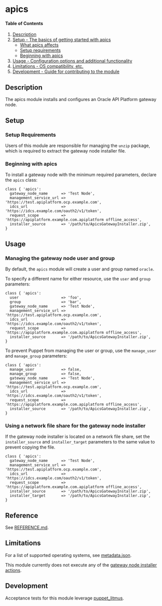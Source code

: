 # apics

#### Table of Contents

1. [Description](#description)
2. [Setup - The basics of getting started with apics](#setup)
    * [What apics affects](#what-apics-affects)
    * [Setup requirements](#setup-requirements)
    * [Beginning with apics](#beginning-with-apics)
3. [Usage - Configuration options and additional functionality](#usage)
4. [Limitations - OS compatibility, etc.](#limitations)
5. [Development - Guide for contributing to the module](#development)

## Description

The apics module installs and configures an Oracle API Platform gateway node.

## Setup

### Setup Requirements

Users of this module are responsible for managing the `unzip` package, which is required to extract the gateway node installer file.

### Beginning with apics

To install a gateway node with the minimum required parameters, declare the `apics` class:

```puppet
class { 'apics':
  gateway_node_name      => 'Test Node',
  management_service_url => 'https://test.apiplatform.ocp.example.com',
  idcs_url               => 'https://idcs.example.com/oauth2/v1/token',
  request_scope          => 'https://apiplatform.example.com.apiplatform offline_access',
  installer_source       => '/path/to/ApicsGatewayInstaller.zip',
}
```

## Usage

### Managing the gateway node user and group

By default, the `apics` module will create a user and group named `oracle`.

To specify a different name for either resource, use the `user` and `group` parameters:

```puppet
class { 'apics':
  user                   => 'foo',
  group                  => 'bar',
  gateway_node_name      => 'Test Node',
  management_service_url => 'https://test.apiplatform.ocp.example.com',
  idcs_url               => 'https://idcs.example.com/oauth2/v1/token',
  request_scope          => 'https://apiplatform.example.com.apiplatform offline_access',
  installer_source       => '/path/to/ApicsGatewayInstaller.zip',
}
```

To prevent Puppet from managing the user or group, use the `manage_user` and `manage_group` parameters:

```puppet
class { 'apics':
  manage_user            => false,
  manage_group           => false,
  gateway_node_name      => 'Test Node',
  management_service_url => 'https://test.apiplatform.ocp.example.com',
  idcs_url               => 'https://idcs.example.com/oauth2/v1/token',
  request_scope          => 'https://apiplatform.example.com.apiplatform offline_access',
  installer_source       => '/path/to/ApicsGatewayInstaller.zip',
}
```

### Using a network file share for the gateway node installer

If the gateway node installer is located on a network file share, set the `installer_source` and `installer_target`
parameters to the same value to prevent copying the file.

```puppet
class { 'apics':
  gateway_node_name      => 'Test Node',
  management_service_url => 'https://test.apiplatform.ocp.example.com',
  idcs_url               => 'https://idcs.example.com/oauth2/v1/token',
  request_scope          => 'https://apiplatform.example.com.apiplatform offline_access',
  installer_source       => '/path/to/ApicsGatewayInstaller.zip',
  installer_target       => '/path/to/ApicsGatewayInstaller.zip',
}
```

## Reference

See [REFERENCE.md](REFERENCE.md).

## Limitations

For a list of supported operating systems, see [metadata.json](metadata.json).

This module currently does not execute any of the [gateway node installer actions](https://docs.oracle.com/en/cloud/paas/api-platform-cloud/apfad/install-gateway-node.html#GUID-969667ED-75F2-4C4B-86BC-215D00AA8AEA).

## Development

Acceptance tests for this module leverage [puppet_litmus](https://github.com/puppetlabs/puppet_litmus).
